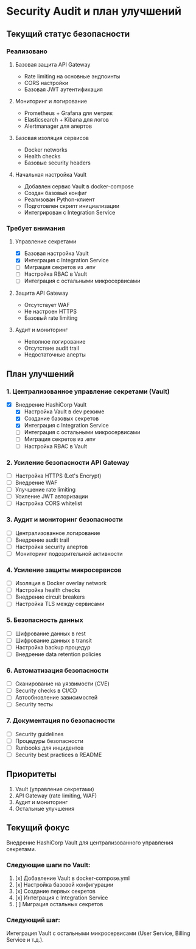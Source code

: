# Security Audit и план улучшений

## Текущий статус безопасности

### Реализовано
1. Базовая защита API Gateway
   - Rate limiting на основные эндпоинты
   - CORS настройки
   - Базовая JWT аутентификация

2. Мониторинг и логирование
   - Prometheus + Grafana для метрик
   - Elasticsearch + Kibana для логов
   - Alertmanager для алертов

3. Базовая изоляция сервисов
   - Docker networks
   - Health checks
   - Базовые security headers

4. Начальная настройка Vault
   - Добавлен сервис Vault в docker-compose
   - Создан базовый конфиг
   - Реализован Python-клиент
   - Подготовлен скрипт инициализации
   - Интегрирован с Integration Service

### Требует внимания
1. Управление секретами
   - [x] Базовая настройка Vault
   - [x] Интеграция с Integration Service
   - [ ] Миграция секретов из .env
   - [ ] Настройка RBAC в Vault
   - [ ] Интеграция с остальными микросервисами

2. Защита API Gateway
   - Отсутствует WAF
   - Не настроен HTTPS
   - Базовый rate limiting

3. Аудит и мониторинг
   - Неполное логирование
   - Отсутствие audit trail
   - Недостаточные алерты

## План улучшений

### 1. Централизованное управление секретами (Vault)
- [x] Внедрение HashiCorp Vault
  - [x] Настройка Vault в dev режиме
  - [x] Создание базовых секретов
  - [x] Интеграция с Integration Service
  - [ ] Интеграция с остальными микросервисами
  - [ ] Миграция секретов из .env
  - [ ] Настройка RBAC в Vault

### 2. Усиление безопасности API Gateway
- [ ] Настройка HTTPS (Let's Encrypt)
- [ ] Внедрение WAF
- [ ] Улучшение rate limiting
- [ ] Усиление JWT авторизации
- [ ] Настройка CORS whitelist

### 3. Аудит и мониторинг безопасности
- [ ] Централизованное логирование
- [ ] Внедрение audit trail
- [ ] Настройка security алертов
- [ ] Мониторинг подозрительной активности

### 4. Усиление защиты микросервисов
- [ ] Изоляция в Docker overlay network
- [ ] Настройка health checks
- [ ] Внедрение circuit breakers
- [ ] Настройка TLS между сервисами

### 5. Безопасность данных
- [ ] Шифрование данных в rest
- [ ] Шифрование данных в transit
- [ ] Настройка backup процедур
- [ ] Внедрение data retention policies

### 6. Автоматизация безопасности
- [ ] Сканирование на уязвимости (CVE)
- [ ] Security checks в CI/CD
- [ ] Автообновление зависимостей
- [ ] Security тесты

### 7. Документация по безопасности
- [ ] Security guidelines
- [ ] Процедуры безопасности
- [ ] Runbooks для инцидентов
- [ ] Security best practices в README

## Приоритеты
1. Vault (управление секретами)
2. API Gateway (rate limiting, WAF)
3. Аудит и мониторинг
4. Остальные улучшения

## Текущий фокус
Внедрение HashiCorp Vault для централизованного управления секретами.

### Следующие шаги по Vault:
1. [x] Добавление Vault в docker-compose.yml
2. [x] Настройка базовой конфигурации
3. [x] Создание первых секретов
4. [x] Интеграция с Integration Service
5. [ ] Миграция остальных секретов

### Следующий шаг:
Интеграция Vault с остальными микросервисами (User Service, Billing Service и т.д.). 
